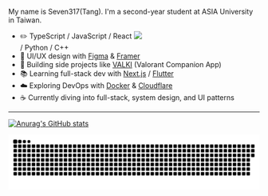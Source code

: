 My name is Seven317(Tang). I'm a second-year student at ASIA University in Taiwan.

<picture>
    <source media="(prefers-color-scheme: dark)" srcset="https://github-readme-stats-ouuan.vercel.app/api?username=seven-317&theme=dark&show_icons=true">
    <img align="right" width="50%" src="https://github-readme-stats-ouuan.vercel.app/api?username=seven-317&show_icons=true">
</picture>

-   :pencil2: TypeScript / JavaScript / React / Python / C++
-   :art: UI/UX design with [Figma](https://www.figma.com/) & [Framer](https://www.framer.com/)  
-   :rocket: Building side projects like [VALKI](https://valki.app) (Valorant Companion App)  
-   :books: Learning full-stack dev with [Next.js](https://nextjs.org/) / [Flutter](https://flutter.dev/)  
-   :cloud: Exploring DevOps with [Docker](https://www.docker.com/) & [Cloudflare](https://www.cloudflare.com/)  
-   :coffee: Currently diving into full-stack, system design, and UI patterns  

---
[![Anurag's GitHub stats](https://github-readme-stats.vercel.app/api?username=seven-317)](https://github.com/anuraghazra/github-readme-stats)
<div align="center">
  <picture>
    <img alt="github-snake" src="me.svg" />
  </picture>
</div>
